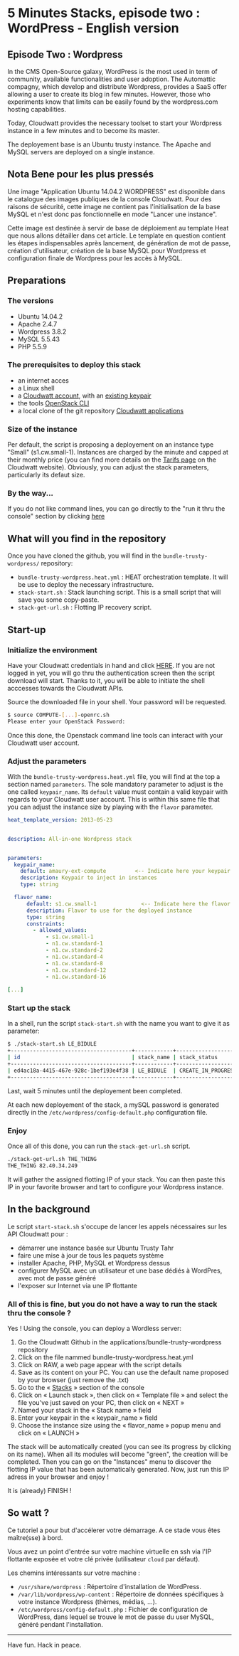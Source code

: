 # 5 Minutes Stacks, episode two : WordPress - English version

## Episode Two : Wordpress

In the CMS Open-Source galaxy, WordPress is the most used in term of community, available functionalities and user adoption.
The Automattic compagny, which develop and distribute Wordpress, provides a SaaS offer allowing a user to create its blog in few minutes. However, those who experiments know that limits can be easily found by the wordpress.com hosting capabilities.

Today, Cloudwatt provides the necessary toolset to start your Wordpress instance in a few minutes and to become its master.

The deployement base is an Ubuntu trusty instance. The Apache and MySQL servers are deployed on a single instance.

## Nota Bene pour les plus pressés

Une image "Application Ubuntu 14.04.2 WORDPRESS" est disponible dans le catalogue des images publiques de la
console Cloudwatt. Pour des raisons de sécurité, cette image ne contient pas l'initialisation de la base MySQL et n'est donc pas 
fonctionnelle en mode "Lancer une instance". 

Cette image est destinée à servir de base de déploiement au template Heat que nous allons détailler dans cet article.
Le template en question contient les étapes indispensables après lancement, de génération de mot de passe, création 
d'utilisateur, création de la base MySQL pour Wordpress et configuration finale de Wordpress pour les accès à MySQL.

## Preparations

### The versions

* Ubuntu 14.04.2
* Apache 2.4.7
* Wordpress 3.8.2
* MySQL 5.5.43
* PHP 5.5.9

### The prerequisites to deploy this stack

* an internet acces
* a Linux shell
* a [Cloudwatt account](https://www.cloudwatt.com/authentification), with an [existing keypair](https://console.cloudwatt.com/project/access_and_security/?tab=access_security_tabs__keypairs_tab)
* the tools [OpenStack CLI](http://docs.openstack.org/cli-reference/content/install_clients.html)
* a local clone of the git repository [Cloudwatt applications](https://github.com/cloudwatt/applications)

### Size of the instance

Per default, the script is proposing a deployement on an instance type "Small" (s1.cw.small-1).  Instances are charged by the minute and capped at their monthly price (you can find more details on the [Tarifs page](https://www.cloudwatt.com/fr/produits/tarifs.html) on the Cloudwatt website). Obviously, you can adjust the stack parameters, particularly its defaut size.

### By the way...

If you do not like command lines, you can go directly to the "run it thru the console" section by clicking [here](#console) 

## What will you find in the repository

Once you have cloned the github, you will find in the  `bundle-trusty-wordpress/` repository:

* `bundle-trusty-wordpress.heat.yml` : HEAT orchestration template. It will be use to deploy the necessary infrastructure.
* `stack-start.sh` : Stack launching script. This is a small script that will save you some copy-paste.
* `stack-get-url.sh` : Flotting IP recovery script.

## Start-up

### Initialize the environment

Have your Cloudwatt credentials in hand and click [HERE](https://console.cloudwatt.com/project/access_and_security/api_access/openrc/). 
If you are not logged in yet, you will go thru the authentication screen then the script download will start. Thanks to it, you will be able to initiate the shell acccesses towards the Cloudwatt APIs.

Source the downloaded file in your shell. Your password will be requested. 

~~~ bash
$ source COMPUTE-[...]-openrc.sh
Please enter your OpenStack Password:

~~~ 

Once this done, the Openstack command line tools can interact with your Cloudwatt user account.

### Adjust the parameters

With the `bundle-trusty-wordpress.heat.yml` file, you will find at the top a section named `parameters`. The sole mandatory parameter to adjust is the one called `keypair_name`. Its `default` value must contain a valid keypair with regards to your Cloudwatt user account. This is within this same file that you can adjust the instance size by playing with the `flavor` parameter.

~~~ yaml
heat_template_version: 2013-05-23


description: All-in-one Wordpress stack


parameters:
  keypair_name:
    default: amaury-ext-compute         <-- Indicate here your keypair
    description: Keypair to inject in instances
    type: string

  flavor_name:
      default: s1.cw.small-1              <-- Indicate here the flavor size
      description: Flavor to use for the deployed instance
      type: string
      constraints:
        - allowed_values:
            - s1.cw.small-1
            - n1.cw.standard-1
            - n1.cw.standard-2
            - n1.cw.standard-4
            - n1.cw.standard-8
            - n1.cw.standard-12
            - n1.cw.standard-16
            
[...]
~~~ 

### Start up the stack

In a shell, run the script `stack-start.sh` with the name you want to give it as parameter:

~~~ bash
$ ./stack-start.sh LE_BIDULE
+--------------------------------------+------------+--------------------+----------------------+
| id                                   | stack_name | stack_status       | creation_time        |
+--------------------------------------+------------+--------------------+----------------------+
| ed4ac18a-4415-467e-928c-1bef193e4f38 | LE_BIDULE  | CREATE_IN_PROGRESS | 2015-04-21T08:29:45Z |
+--------------------------------------+------------+--------------------+----------------------+
~~~ 

Last, wait 5 minutes until the deployement been completed.

At each new deployement of the stack, a mySQL password is generated directly in the `/etc/wordpress/config-default.php` configuration file.

### Enjoy

Once all of this done, you can run the `stack-get-url.sh` script. 

~~~ bash
./stack-get-url.sh THE_THING
THE_THING 82.40.34.249
~~~ 

It will gather the assigned flotting IP of your stack. You can then paste this IP in your favorite browser and tart to configure your Wordpress instance.

## In the background

Le script `start-stack.sh` s'occupe de lancer les appels nécessaires sur les API Cloudwatt pour :

* démarrer une instance basée sur Ubuntu Trusty Tahr
* faire une mise à jour de tous les paquets système
* installer Apache, PHP, MySQL et Wordpress dessus
* configurer MySQL avec un utilisateur et une base dédiés à WordPres, avec mot de passe généré
* l'exposer sur Internet via une IP flottante

<a name="console" />

### All of this is fine, but you do not have a way to run the stack thru the console ?

Yes ! Using the console, you can deploy a Wordless server:

1.	Go the Cloudwatt Github in the applications/bundle-trusty-wordpress repository
2.	Click on the file nammed bundle-trusty-wordpress.heat.yml
3.	Click on RAW, a web page appear with the script details
4.	Save as its content on your PC. You can use the default name proposed by your browser (just remove the .txt)
5.  Go to the « [Stacks](https://console.cloudwatt.com/project/stacks/) » section of the console
6.	Click on « Launch stack », then click on « Template file » and select the file you've just saved on your PC, then click on « NEXT »
7.	Named your stack in the « Stack name » field
8.	Enter your keypair in the « keypair_name » field
9.	Choose the instance size using the « flavor_name » popup menu and click on « LAUNCH »

The stack will be automatically created (you can see its progress by clicking on its name). When all its modules will become "green", the creation will be completed. Then you can go on the "Instances" menu to discover the flotting IP value that has been automatically generated. Now, just run this IP adress in your browser and enjoy !

It is (already) FINISH !

## So watt ?

Ce tutoriel a pour but d'accélerer votre démarrage. A ce stade vous êtes maître(sse) à bord. 

Vous avez un point d'entrée sur votre machine virtuelle en ssh via l'IP flottante exposée et votre clé privée (utilisateur `cloud` par défaut).

Les chemins intéressants sur votre machine :

- `/usr/share/wordpress` : Répertoire d'installation de WordPress.
- `/var/lib/wordpress/wp-content` : Répertoire de données spécifiques à votre instance Wordpress (thèmes, médias, ...).
- `/etc/wordpress/config-default.php` : Fichier de configuration de WordPress, dans lequel se trouve le mot de passe du user MySQL, généré pendant l'installation.


-----
Have fun. Hack in peace.
